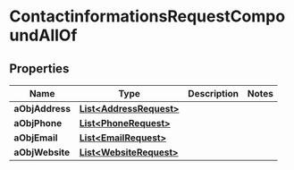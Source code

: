 

# ContactinformationsRequestCompoundAllOf


## Properties

Name | Type | Description | Notes
------------ | ------------- | ------------- | -------------
**aObjAddress** | [**List&lt;AddressRequest&gt;**](AddressRequest.md) |  | 
**aObjPhone** | [**List&lt;PhoneRequest&gt;**](PhoneRequest.md) |  | 
**aObjEmail** | [**List&lt;EmailRequest&gt;**](EmailRequest.md) |  | 
**aObjWebsite** | [**List&lt;WebsiteRequest&gt;**](WebsiteRequest.md) |  | 



